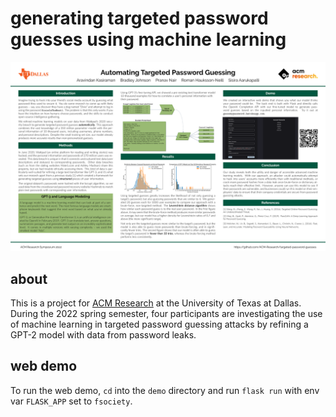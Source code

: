 # generating targeted password guesses using machine learning

![](./poster/poster.png)

## about

This is a project for [ACM Research](https://acmutd.co/research) at the University of Texas at Dallas. During the 2022 spring semester, four participants are investigating the use of machine learning in targeted password guessing attacks by refining a GPT-2 model with data from password leaks.

## web demo

To run the web demo, `cd` into the `demo` directory and run `flask run` with env var `FLASK_APP` set to `fsociety`.
